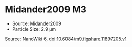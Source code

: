 <a name="material" />

# Midander2009 M3
<script type="application/ld+json">
  {
    "@context": "https://schema.org/",
    "@type": "ChemicalSubstance",
    "@id": "https://egonw.github.io/nanowiki/nanowiki435.html#material",
    "http://purl.org/dc/terms/conformsTo":
      {
        "@type": "CreativeWork",
        "@id": "https://bioschemas.org/profiles/ChemicalSubstance/0.4-RELEASE/"
      },
    "identfier": "435",
    "name": "Midander2009 M3",
    "url": "https://egonw.github.io/nanowiki/nanowiki435.html#material",
    "sameAs": "http://127.0.0.1/mediawiki/index.php/Special:URIResolver/Midander2009_M3"
  }
</script>


* Source: [Midander2009](articleMidander2009.md)
* Particle Size: 2.9 μm


Source: NanoWiki 6, doi:[10.6084/m9.figshare.11897205.v1](https://doi.org/10.6084/m9.figshare.11897205.v1)
